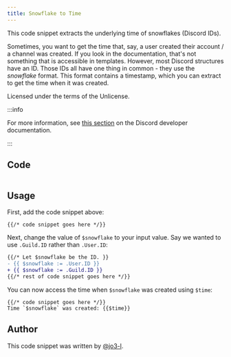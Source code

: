 ```yaml
---
title: Snowflake to Time
---
```


This code snippet extracts the underlying time of snowflakes (Discord IDs).

Sometimes, you want to get the time that, say, a user created their account / a channel was created. If you look in the documentation, that's not something that is accessible in templates. However, most Discord structures have an ID. Those IDs all have one thing in common - they use the _snowflake_ format. This format contains a timestamp, which you can extract to get the time when it was created.

Licensed under the terms of the Unlicense.

:::info

For more information, see [this section](https://discord.com/developers/docs/reference#snowflakes) on the Discord developer documentation.

:::

## Code

```gotmpl file=../../../src/code_snippets/snowflake2time.go.tmpl

```

## Usage

First, add the code snippet above:

```gotmpl
{{/* code snippet goes here */}}
```

Next, change the value of `$snowflake` to your input value. Say we wanted to use `.Guild.ID` rather than `.User.ID`:

```diff {3}
{{/* Let $snowflake be the ID. }}
- {{ $snowflake := .User.ID }}
+ {{ $snowflake := .Guild.ID }}
{{/* rest of code snippet goes here */}}
```

You can now access the time when `$snowflake` was created using `$time`:

```gotmpl {2}
{{/* code snippet goes here */}}
Time `$snowflake` was created: {{$time}}
```

## Author

This code snippet was written by [@jo3-l](https://github.com/jo3-l).
